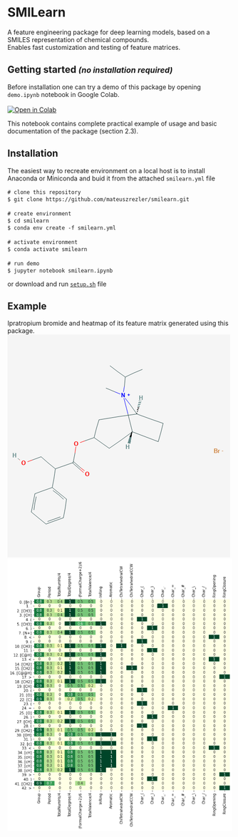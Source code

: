 # SMILearn
A feature engineering package for deep learning models, based on a SMILES 
representation of chemical compounds.  
Enables fast customization and testing of feature matrices.
## Getting started <small>*(no installation required)*</small>
Before installation one can try a demo of this package by opening `demo.ipynb` notebook in Google Colab.<br/><br/>
[![Open in Colab](https://colab.research.google.com/assets/colab-badge.svg)](https://colab.research.google.com/github/mateuszrezler/smilearn/blob/master/demo.ipynb)

This notebook contains complete practical example of usage and basic documentation of the package (section 2.3).
## Installation
The easiest way to recreate environment on a local host is to install Anaconda or Miniconda and buid it from the attached `smilearn.yml` file
```shell
# clone this repository
$ git clone https://github.com/mateuszrezler/smilearn.git

# create environment
$ cd smilearn
$ conda env create -f smilearn.yml

# activate environment
$ conda activate smilearn

# run demo
$ jupyter notebook smilearn.ipynb
```
or download and run [`setup.sh`](setup.sh) file
## Example
Ipratropium bromide and heatmap of its feature matrix generated using this package.<br/>
![Image of ipratropium bromide](img/ipratropium.png)
![Feature matrix](img/matrix.png)
